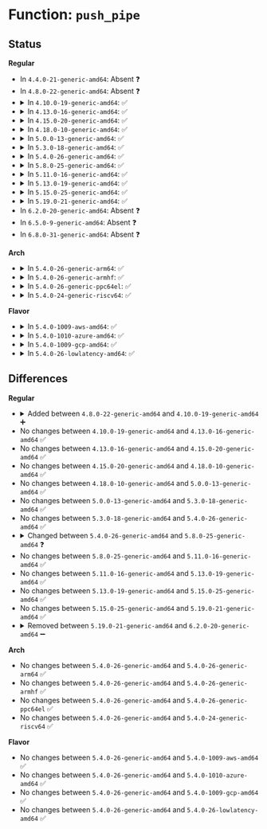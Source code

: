 # Function: <code>push_pipe</code>

## Status
<b>Regular</b>
<ul>
<li>
In <code>4.4.0-21-generic-amd64</code>: Absent ❓
</li>
<li>
In <code>4.8.0-22-generic-amd64</code>: Absent ❓
</li>
<li>
<details>
<summary>In <code>4.10.0-19-generic-amd64</code>: ✅</summary>

```c
size_t push_pipe(struct iov_iter * i, size_t size, int * idxp, size_t * offp)
```

```json
{
  "name": "push_pipe",
  "collision_type": "Unique Static",
  "inline_type": "No",
  "funcs": [
    {
      "addr": 18446744071583430608,
      "name": "push_pipe",
      "external": false,
      "loc": "lib/iov_iter.c:468",
      "file": "lib/iov_iter.c",
      "inline": "seen, unknown",
      "caller_inline": [],
      "caller_func": [
        "lib/iov_iter.c:iov_iter_get_pages_alloc",
        "lib/iov_iter.c:iov_iter_get_pages",
        "lib/iov_iter.c:iov_iter_zero",
        "lib/iov_iter.c:copy_to_iter"
      ]
    }
  ],
  "symbols": [
    {
      "addr": 18446744071583430608,
      "name": "push_pipe",
      "section": ".text",
      "bind": "STB_LOCAL",
      "size": 350
    }
  ]
}
```
</details>
</li>
<li>
<details>
<summary>In <code>4.13.0-16-generic-amd64</code>: ✅</summary>

```c
size_t push_pipe(struct iov_iter * i, size_t size, int * idxp, size_t * offp)
```

```json
{
  "name": "push_pipe",
  "collision_type": "Unique Static",
  "inline_type": "No",
  "funcs": [
    {
      "addr": 18446744071583451840,
      "name": "push_pipe",
      "external": false,
      "loc": "lib/iov_iter.c:488",
      "file": "lib/iov_iter.c",
      "inline": "seen, unknown",
      "caller_inline": [],
      "caller_func": [
        "lib/iov_iter.c:iov_iter_get_pages_alloc",
        "lib/iov_iter.c:iov_iter_get_pages",
        "lib/iov_iter.c:iov_iter_zero",
        "lib/iov_iter.c:_copy_to_iter"
      ]
    }
  ],
  "symbols": [
    {
      "addr": 18446744071583451840,
      "name": "push_pipe",
      "section": ".text",
      "bind": "STB_LOCAL",
      "size": 369
    }
  ]
}
```
</details>
</li>
<li>
<details>
<summary>In <code>4.15.0-20-generic-amd64</code>: ✅</summary>

```c
size_t push_pipe(struct iov_iter * i, size_t size, int * idxp, size_t * offp)
```

```json
{
  "name": "push_pipe",
  "collision_type": "Unique Static",
  "inline_type": "No",
  "funcs": [
    {
      "addr": 18446744071583631936,
      "name": "push_pipe",
      "external": false,
      "loc": "lib/iov_iter.c:488",
      "file": "lib/iov_iter.c",
      "inline": "seen, unknown",
      "caller_inline": [],
      "caller_func": [
        "lib/iov_iter.c:iov_iter_get_pages_alloc",
        "lib/iov_iter.c:iov_iter_get_pages",
        "lib/iov_iter.c:iov_iter_zero",
        "lib/iov_iter.c:_copy_to_iter"
      ]
    }
  ],
  "symbols": [
    {
      "addr": 18446744071583631936,
      "name": "push_pipe",
      "section": ".text",
      "bind": "STB_LOCAL",
      "size": 369
    }
  ]
}
```
</details>
</li>
<li>
<details>
<summary>In <code>4.18.0-10-generic-amd64</code>: ✅</summary>

```c
size_t push_pipe(struct iov_iter * i, size_t size, int * idxp, size_t * offp)
```

```json
{
  "name": "push_pipe",
  "collision_type": "Unique Static",
  "inline_type": "No",
  "funcs": [
    {
      "addr": 18446744071583848432,
      "name": "push_pipe",
      "external": false,
      "loc": "lib/iov_iter.c:488",
      "file": "lib/iov_iter.c",
      "inline": "seen, unknown",
      "caller_inline": [],
      "caller_func": [
        "lib/iov_iter.c:iov_iter_get_pages_alloc",
        "lib/iov_iter.c:iov_iter_get_pages",
        "lib/iov_iter.c:iov_iter_zero",
        "lib/iov_iter.c:_copy_to_iter_mcsafe",
        "lib/iov_iter.c:_copy_to_iter"
      ]
    }
  ],
  "symbols": [
    {
      "addr": 18446744071583848432,
      "name": "push_pipe",
      "section": ".text",
      "bind": "STB_LOCAL",
      "size": 369
    }
  ]
}
```
</details>
</li>
<li>
<details>
<summary>In <code>5.0.0-13-generic-amd64</code>: ✅</summary>

```c
size_t push_pipe(struct iov_iter * i, size_t size, int * idxp, size_t * offp)
```

```json
{
  "name": "push_pipe",
  "collision_type": "Unique Static",
  "inline_type": "No",
  "funcs": [
    {
      "addr": 18446744071583932304,
      "name": "push_pipe",
      "external": false,
      "loc": "lib/iov_iter.c:494",
      "file": "lib/iov_iter.c",
      "inline": "seen, unknown",
      "caller_inline": [],
      "caller_func": [
        "lib/iov_iter.c:csum_and_copy_to_iter",
        "lib/iov_iter.c:iov_iter_get_pages_alloc",
        "lib/iov_iter.c:iov_iter_get_pages",
        "lib/iov_iter.c:iov_iter_zero",
        "lib/iov_iter.c:_copy_to_iter_mcsafe",
        "lib/iov_iter.c:_copy_to_iter"
      ]
    }
  ],
  "symbols": [
    {
      "addr": 18446744071583932304,
      "name": "push_pipe",
      "section": ".text",
      "bind": "STB_LOCAL",
      "size": 369
    }
  ]
}
```
</details>
</li>
<li>
<details>
<summary>In <code>5.3.0-18-generic-amd64</code>: ✅</summary>

```c
size_t push_pipe(struct iov_iter * i, size_t size, int * idxp, size_t * offp)
```

```json
{
  "name": "push_pipe",
  "collision_type": "Unique Static",
  "inline_type": "No",
  "funcs": [
    {
      "addr": 18446744071584110496,
      "name": "push_pipe",
      "external": false,
      "loc": "lib/iov_iter.c:495",
      "file": "lib/iov_iter.c",
      "inline": "seen, unknown",
      "caller_inline": [],
      "caller_func": [
        "lib/iov_iter.c:csum_and_copy_to_iter",
        "lib/iov_iter.c:iov_iter_get_pages_alloc",
        "lib/iov_iter.c:iov_iter_get_pages",
        "lib/iov_iter.c:iov_iter_zero",
        "lib/iov_iter.c:_copy_to_iter_mcsafe",
        "lib/iov_iter.c:_copy_to_iter"
      ]
    }
  ],
  "symbols": [
    {
      "addr": 18446744071584110496,
      "name": "push_pipe",
      "section": ".text",
      "bind": "STB_LOCAL",
      "size": 356
    }
  ]
}
```
</details>
</li>
<li>
<details>
<summary>In <code>5.4.0-26-generic-amd64</code>: ✅</summary>

```c
size_t push_pipe(struct iov_iter * i, size_t size, int * idxp, size_t * offp)
```

```json
{
  "name": "push_pipe",
  "collision_type": "Unique Static",
  "inline_type": "No",
  "funcs": [
    {
      "addr": 18446744071584233296,
      "name": "push_pipe",
      "external": false,
      "loc": "lib/iov_iter.c:495",
      "file": "lib/iov_iter.c",
      "inline": "seen, unknown",
      "caller_inline": [],
      "caller_func": [
        "lib/iov_iter.c:csum_and_copy_to_iter",
        "lib/iov_iter.c:iov_iter_get_pages_alloc",
        "lib/iov_iter.c:iov_iter_get_pages",
        "lib/iov_iter.c:iov_iter_zero",
        "lib/iov_iter.c:_copy_to_iter_mcsafe",
        "lib/iov_iter.c:_copy_to_iter"
      ]
    }
  ],
  "symbols": [
    {
      "addr": 18446744071584233296,
      "name": "push_pipe",
      "section": ".text",
      "bind": "STB_LOCAL",
      "size": 356
    }
  ]
}
```
</details>
</li>
<li>
<details>
<summary>In <code>5.8.0-25-generic-amd64</code>: ✅</summary>

```c
size_t push_pipe(struct iov_iter * i, size_t size, int * iter_headp, size_t * offp)
```

```json
{
  "name": "push_pipe",
  "collision_type": "Unique Static",
  "inline_type": "No",
  "funcs": [
    {
      "addr": 18446744071584640624,
      "name": "push_pipe",
      "external": false,
      "loc": "lib/iov_iter.c:504",
      "file": "lib/iov_iter.c",
      "inline": "seen, unknown",
      "caller_inline": [],
      "caller_func": [
        "lib/iov_iter.c:iov_iter_get_pages_alloc",
        "lib/iov_iter.c:iov_iter_get_pages",
        "lib/iov_iter.c:pipe_zero",
        "lib/iov_iter.c:copy_pipe_to_iter_mcsafe",
        "lib/iov_iter.c:csum_and_copy_to_pipe_iter",
        "lib/iov_iter.c:copy_pipe_to_iter"
      ]
    }
  ],
  "symbols": [
    {
      "addr": 18446744071584640624,
      "name": "push_pipe",
      "section": ".text",
      "bind": "STB_LOCAL",
      "size": 354
    }
  ]
}
```
</details>
</li>
<li>
<details>
<summary>In <code>5.11.0-16-generic-amd64</code>: ✅</summary>

```c
size_t push_pipe(struct iov_iter * i, size_t size, int * iter_headp, size_t * offp)
```

```json
{
  "name": "push_pipe",
  "collision_type": "Unique Static",
  "inline_type": "No",
  "funcs": [
    {
      "addr": 18446744071584761424,
      "name": "push_pipe",
      "external": false,
      "loc": "lib/iov_iter.c:511",
      "file": "lib/iov_iter.c",
      "inline": "seen, unknown",
      "caller_inline": [],
      "caller_func": [
        "lib/iov_iter.c:iov_iter_get_pages_alloc",
        "lib/iov_iter.c:iov_iter_get_pages",
        "lib/iov_iter.c:pipe_zero",
        "lib/iov_iter.c:copy_mc_pipe_to_iter",
        "lib/iov_iter.c:csum_and_copy_to_pipe_iter",
        "lib/iov_iter.c:copy_pipe_to_iter"
      ]
    }
  ],
  "symbols": [
    {
      "addr": 18446744071584761424,
      "name": "push_pipe",
      "section": ".text",
      "bind": "STB_LOCAL",
      "size": 354
    }
  ]
}
```
</details>
</li>
<li>
<details>
<summary>In <code>5.13.0-19-generic-amd64</code>: ✅</summary>

```c
size_t push_pipe(struct iov_iter * i, size_t size, int * iter_headp, size_t * offp)
```

```json
{
  "name": "push_pipe",
  "collision_type": "Unique Static",
  "inline_type": "No",
  "funcs": [
    {
      "addr": 18446744071584789792,
      "name": "push_pipe",
      "external": false,
      "loc": "lib/iov_iter.c:532",
      "file": "lib/iov_iter.c",
      "inline": "seen, unknown",
      "caller_inline": [],
      "caller_func": [
        "lib/iov_iter.c:csum_and_copy_to_iter",
        "lib/iov_iter.c:iov_iter_get_pages_alloc",
        "lib/iov_iter.c:iov_iter_get_pages",
        "lib/iov_iter.c:iov_iter_zero",
        "lib/iov_iter.c:_copy_mc_to_iter",
        "lib/iov_iter.c:_copy_to_iter"
      ]
    }
  ],
  "symbols": [
    {
      "addr": 18446744071584789792,
      "name": "push_pipe",
      "section": ".text",
      "bind": "STB_LOCAL",
      "size": 343
    }
  ]
}
```
</details>
</li>
<li>
<details>
<summary>In <code>5.15.0-25-generic-amd64</code>: ✅</summary>

```c
size_t push_pipe(struct iov_iter * i, size_t size, int * iter_headp, size_t * offp)
```

```json
{
  "name": "push_pipe",
  "collision_type": "Unique Static",
  "inline_type": "No",
  "funcs": [
    {
      "addr": 18446744071585223776,
      "name": "push_pipe",
      "external": false,
      "loc": "lib/iov_iter.c:501",
      "file": "lib/iov_iter.c",
      "inline": "seen, unknown",
      "caller_inline": [],
      "caller_func": [
        "lib/iov_iter.c:csum_and_copy_to_iter",
        "lib/iov_iter.c:pipe_get_pages_alloc",
        "lib/iov_iter.c:iov_iter_get_pages",
        "lib/iov_iter.c:iov_iter_zero",
        "lib/iov_iter.c:_copy_mc_to_iter",
        "lib/iov_iter.c:_copy_to_iter"
      ]
    }
  ],
  "symbols": [
    {
      "addr": 18446744071585223776,
      "name": "push_pipe",
      "section": ".text",
      "bind": "STB_LOCAL",
      "size": 355
    }
  ]
}
```
</details>
</li>
<li>
<details>
<summary>In <code>5.19.0-21-generic-amd64</code>: ✅</summary>

```c
size_t push_pipe(struct iov_iter * i, size_t size, int * iter_headp, size_t * offp)
```

```json
{
  "name": "push_pipe",
  "collision_type": "Unique Static",
  "inline_type": "No",
  "funcs": [
    {
      "addr": 18446744071586060960,
      "name": "push_pipe",
      "external": false,
      "loc": "lib/iov_iter.c:546",
      "file": "lib/iov_iter.c",
      "inline": "seen, unknown",
      "caller_inline": [],
      "caller_func": [
        "lib/iov_iter.c:csum_and_copy_to_iter",
        "lib/iov_iter.c:pipe_get_pages_alloc",
        "lib/iov_iter.c:pipe_get_pages",
        "lib/iov_iter.c:iov_iter_zero",
        "lib/iov_iter.c:copy_mc_pipe_to_iter",
        "lib/iov_iter.c:copy_pipe_to_iter"
      ]
    }
  ],
  "symbols": [
    {
      "addr": 18446744071586060960,
      "name": "push_pipe",
      "section": ".text",
      "bind": "STB_LOCAL",
      "size": 376
    }
  ]
}
```
</details>
</li>
<li>
In <code>6.2.0-20-generic-amd64</code>: Absent ❓
</li>
<li>
In <code>6.5.0-9-generic-amd64</code>: Absent ❓
</li>
<li>
In <code>6.8.0-31-generic-amd64</code>: Absent ❓
</li>
</ul>
<b>Arch</b>
<ul>
<li>
<details>
<summary>In <code>5.4.0-26-generic-arm64</code>: ✅</summary>

```c
size_t push_pipe(struct iov_iter * i, size_t size, int * idxp, size_t * offp)
```

```json
{
  "name": "push_pipe",
  "collision_type": "Unique Static",
  "inline_type": "No",
  "funcs": [
    {
      "addr": 18446603336496109112,
      "name": "push_pipe",
      "external": false,
      "loc": "lib/iov_iter.c:495",
      "file": "lib/iov_iter.c",
      "inline": "seen, unknown",
      "caller_inline": [],
      "caller_func": [
        "lib/iov_iter.c:csum_and_copy_to_iter",
        "lib/iov_iter.c:iov_iter_get_pages_alloc",
        "lib/iov_iter.c:iov_iter_get_pages",
        "lib/iov_iter.c:iov_iter_zero",
        "lib/iov_iter.c:_copy_to_iter"
      ]
    }
  ],
  "symbols": [
    {
      "addr": 18446603336496109112,
      "name": "push_pipe",
      "section": ".text",
      "bind": "STB_LOCAL",
      "size": 468
    }
  ]
}
```
</details>
</li>
<li>
<details>
<summary>In <code>5.4.0-26-generic-armhf</code>: ✅</summary>

```c
size_t push_pipe(struct iov_iter * i, size_t size, int * idxp, size_t * offp)
```

```json
{
  "name": "push_pipe",
  "collision_type": "Unique Static",
  "inline_type": "No",
  "funcs": [
    {
      "addr": 3229434476,
      "name": "push_pipe",
      "external": false,
      "loc": "lib/iov_iter.c:495",
      "file": "lib/iov_iter.c",
      "inline": "seen, unknown",
      "caller_inline": [],
      "caller_func": [
        "lib/iov_iter.c:csum_and_copy_to_iter",
        "lib/iov_iter.c:iov_iter_get_pages_alloc",
        "lib/iov_iter.c:iov_iter_get_pages",
        "lib/iov_iter.c:iov_iter_zero",
        "lib/iov_iter.c:_copy_to_iter"
      ]
    }
  ],
  "symbols": [
    {
      "addr": 3229434476,
      "name": "push_pipe",
      "section": ".text",
      "bind": "STB_LOCAL",
      "size": 444
    }
  ]
}
```
</details>
</li>
<li>
<details>
<summary>In <code>5.4.0-26-generic-ppc64el</code>: ✅</summary>

```c
size_t push_pipe(struct iov_iter * i, size_t size, int * idxp, size_t * offp)
```

```json
{
  "name": "push_pipe",
  "collision_type": "Unique Static",
  "inline_type": "No",
  "funcs": [
    {
      "addr": 13835058055290357840,
      "name": "push_pipe",
      "external": false,
      "loc": "lib/iov_iter.c:495",
      "file": "lib/iov_iter.c",
      "inline": "seen, unknown",
      "caller_inline": [],
      "caller_func": [
        "lib/iov_iter.c:csum_and_copy_to_iter",
        "lib/iov_iter.c:iov_iter_get_pages_alloc",
        "lib/iov_iter.c:iov_iter_get_pages",
        "lib/iov_iter.c:iov_iter_zero",
        "lib/iov_iter.c:_copy_to_iter_mcsafe",
        "lib/iov_iter.c:_copy_to_iter"
      ]
    }
  ],
  "symbols": [
    {
      "addr": 13835058055290357840,
      "name": "push_pipe",
      "section": ".text",
      "bind": "STB_LOCAL",
      "size": 592
    }
  ]
}
```
</details>
</li>
<li>
<details>
<summary>In <code>5.4.0-24-generic-riscv64</code>: ✅</summary>

```c
size_t push_pipe(struct iov_iter * i, size_t size, int * idxp, size_t * offp)
```

```json
{
  "name": "push_pipe",
  "collision_type": "Unique Static",
  "inline_type": "No",
  "funcs": [
    {
      "addr": 18446743936275174710,
      "name": "push_pipe",
      "external": false,
      "loc": "lib/iov_iter.c:495",
      "file": "lib/iov_iter.c",
      "inline": "seen, unknown",
      "caller_inline": [],
      "caller_func": [
        "lib/iov_iter.c:csum_and_copy_to_iter",
        "lib/iov_iter.c:iov_iter_get_pages_alloc",
        "lib/iov_iter.c:iov_iter_get_pages",
        "lib/iov_iter.c:iov_iter_zero",
        "lib/iov_iter.c:_copy_to_iter"
      ]
    }
  ],
  "symbols": [
    {
      "addr": 18446743936275174710,
      "name": "push_pipe",
      "section": ".text",
      "bind": "STB_LOCAL",
      "size": 320
    }
  ]
}
```
</details>
</li>
</ul>
<b>Flavor</b>
<ul>
<li>
<details>
<summary>In <code>5.4.0-1009-aws-amd64</code>: ✅</summary>

```c
size_t push_pipe(struct iov_iter * i, size_t size, int * idxp, size_t * offp)
```

```json
{
  "name": "push_pipe",
  "collision_type": "Unique Static",
  "inline_type": "No",
  "funcs": [
    {
      "addr": 18446744071584202032,
      "name": "push_pipe",
      "external": false,
      "loc": "lib/iov_iter.c:495",
      "file": "lib/iov_iter.c",
      "inline": "seen, unknown",
      "caller_inline": [],
      "caller_func": [
        "lib/iov_iter.c:csum_and_copy_to_iter",
        "lib/iov_iter.c:iov_iter_get_pages_alloc",
        "lib/iov_iter.c:iov_iter_get_pages",
        "lib/iov_iter.c:iov_iter_zero",
        "lib/iov_iter.c:_copy_to_iter_mcsafe",
        "lib/iov_iter.c:_copy_to_iter"
      ]
    }
  ],
  "symbols": [
    {
      "addr": 18446744071584202032,
      "name": "push_pipe",
      "section": ".text",
      "bind": "STB_LOCAL",
      "size": 356
    }
  ]
}
```
</details>
</li>
<li>
<details>
<summary>In <code>5.4.0-1010-azure-amd64</code>: ✅</summary>

```c
size_t push_pipe(struct iov_iter * i, size_t size, int * idxp, size_t * offp)
```

```json
{
  "name": "push_pipe",
  "collision_type": "Unique Static",
  "inline_type": "No",
  "funcs": [
    {
      "addr": 18446744071584137248,
      "name": "push_pipe",
      "external": false,
      "loc": "lib/iov_iter.c:495",
      "file": "lib/iov_iter.c",
      "inline": "seen, unknown",
      "caller_inline": [],
      "caller_func": [
        "lib/iov_iter.c:csum_and_copy_to_iter",
        "lib/iov_iter.c:iov_iter_get_pages_alloc",
        "lib/iov_iter.c:iov_iter_get_pages",
        "lib/iov_iter.c:iov_iter_zero",
        "lib/iov_iter.c:_copy_to_iter_mcsafe",
        "lib/iov_iter.c:_copy_to_iter"
      ]
    }
  ],
  "symbols": [
    {
      "addr": 18446744071584137248,
      "name": "push_pipe",
      "section": ".text",
      "bind": "STB_LOCAL",
      "size": 356
    }
  ]
}
```
</details>
</li>
<li>
<details>
<summary>In <code>5.4.0-1009-gcp-amd64</code>: ✅</summary>

```c
size_t push_pipe(struct iov_iter * i, size_t size, int * idxp, size_t * offp)
```

```json
{
  "name": "push_pipe",
  "collision_type": "Unique Static",
  "inline_type": "No",
  "funcs": [
    {
      "addr": 18446744071584185792,
      "name": "push_pipe",
      "external": false,
      "loc": "lib/iov_iter.c:495",
      "file": "lib/iov_iter.c",
      "inline": "seen, unknown",
      "caller_inline": [],
      "caller_func": [
        "lib/iov_iter.c:csum_and_copy_to_iter",
        "lib/iov_iter.c:iov_iter_get_pages_alloc",
        "lib/iov_iter.c:iov_iter_get_pages",
        "lib/iov_iter.c:iov_iter_zero",
        "lib/iov_iter.c:_copy_to_iter_mcsafe",
        "lib/iov_iter.c:_copy_to_iter"
      ]
    }
  ],
  "symbols": [
    {
      "addr": 18446744071584185792,
      "name": "push_pipe",
      "section": ".text",
      "bind": "STB_LOCAL",
      "size": 356
    }
  ]
}
```
</details>
</li>
<li>
<details>
<summary>In <code>5.4.0-26-lowlatency-amd64</code>: ✅</summary>

```c
size_t push_pipe(struct iov_iter * i, size_t size, int * idxp, size_t * offp)
```

```json
{
  "name": "push_pipe",
  "collision_type": "Unique Static",
  "inline_type": "No",
  "funcs": [
    {
      "addr": 18446744071584290144,
      "name": "push_pipe",
      "external": false,
      "loc": "lib/iov_iter.c:495",
      "file": "lib/iov_iter.c",
      "inline": "seen, unknown",
      "caller_inline": [],
      "caller_func": [
        "lib/iov_iter.c:csum_and_copy_to_iter",
        "lib/iov_iter.c:iov_iter_get_pages_alloc",
        "lib/iov_iter.c:iov_iter_get_pages",
        "lib/iov_iter.c:iov_iter_zero",
        "lib/iov_iter.c:_copy_to_iter_mcsafe",
        "lib/iov_iter.c:_copy_to_iter"
      ]
    }
  ],
  "symbols": [
    {
      "addr": 18446744071584290144,
      "name": "push_pipe",
      "section": ".text",
      "bind": "STB_LOCAL",
      "size": 356
    }
  ]
}
```
</details>
</li>
</ul>

## Differences
<b>Regular</b>
<ul>
<li>
<details>
<summary>Added between <code>4.8.0-22-generic-amd64</code> and <code>4.10.0-19-generic-amd64</code> ➕</summary>

```c
size_t push_pipe(struct iov_iter * i, size_t size, int * idxp, size_t * offp)
```
</details>
</li>
<li>
No changes between <code>4.10.0-19-generic-amd64</code> and <code>4.13.0-16-generic-amd64</code> ✅
</li>
<li>
No changes between <code>4.13.0-16-generic-amd64</code> and <code>4.15.0-20-generic-amd64</code> ✅
</li>
<li>
No changes between <code>4.15.0-20-generic-amd64</code> and <code>4.18.0-10-generic-amd64</code> ✅
</li>
<li>
No changes between <code>4.18.0-10-generic-amd64</code> and <code>5.0.0-13-generic-amd64</code> ✅
</li>
<li>
No changes between <code>5.0.0-13-generic-amd64</code> and <code>5.3.0-18-generic-amd64</code> ✅
</li>
<li>
No changes between <code>5.3.0-18-generic-amd64</code> and <code>5.4.0-26-generic-amd64</code> ✅
</li>
<li>
<details>
<summary>Changed between <code>5.4.0-26-generic-amd64</code> and <code>5.8.0-25-generic-amd64</code> ❓</summary>
<ul>
<li>
<b>Param added. </b>
<code>int * iter_headp</code>
</li>
<li>
<b>Param removed. </b>
<code>int * idxp</code>
</li>
</ul>
</details>
</li>
<li>
No changes between <code>5.8.0-25-generic-amd64</code> and <code>5.11.0-16-generic-amd64</code> ✅
</li>
<li>
No changes between <code>5.11.0-16-generic-amd64</code> and <code>5.13.0-19-generic-amd64</code> ✅
</li>
<li>
No changes between <code>5.13.0-19-generic-amd64</code> and <code>5.15.0-25-generic-amd64</code> ✅
</li>
<li>
No changes between <code>5.15.0-25-generic-amd64</code> and <code>5.19.0-21-generic-amd64</code> ✅
</li>
<li>
<details>
<summary>Removed between <code>5.19.0-21-generic-amd64</code> and <code>6.2.0-20-generic-amd64</code> ➖</summary>

```c
size_t push_pipe(struct iov_iter * i, size_t size, int * iter_headp, size_t * offp)
```
</details>
</li>
</ul>
<b>Arch</b>
<ul>
<li>
No changes between <code>5.4.0-26-generic-amd64</code> and <code>5.4.0-26-generic-arm64</code> ✅
</li>
<li>
No changes between <code>5.4.0-26-generic-amd64</code> and <code>5.4.0-26-generic-armhf</code> ✅
</li>
<li>
No changes between <code>5.4.0-26-generic-amd64</code> and <code>5.4.0-26-generic-ppc64el</code> ✅
</li>
<li>
No changes between <code>5.4.0-26-generic-amd64</code> and <code>5.4.0-24-generic-riscv64</code> ✅
</li>
</ul>
<b>Flavor</b>
<ul>
<li>
No changes between <code>5.4.0-26-generic-amd64</code> and <code>5.4.0-1009-aws-amd64</code> ✅
</li>
<li>
No changes between <code>5.4.0-26-generic-amd64</code> and <code>5.4.0-1010-azure-amd64</code> ✅
</li>
<li>
No changes between <code>5.4.0-26-generic-amd64</code> and <code>5.4.0-1009-gcp-amd64</code> ✅
</li>
<li>
No changes between <code>5.4.0-26-generic-amd64</code> and <code>5.4.0-26-lowlatency-amd64</code> ✅
</li>
</ul>
